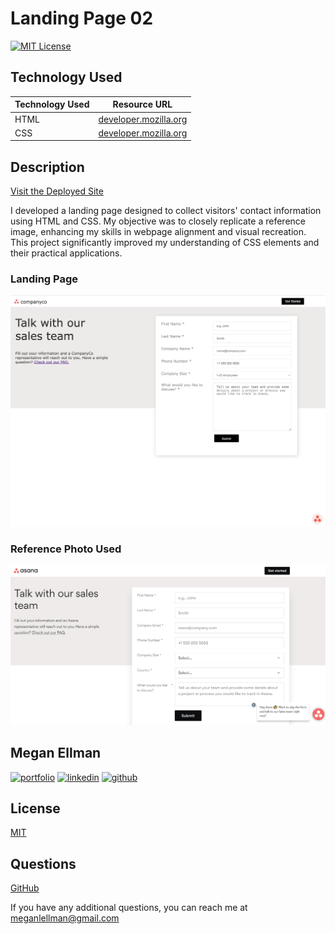 
# Landing Page 02
[![MIT License](https://img.shields.io/badge/License-MIT-green.svg)](https://choosealicense.com/licenses/mit/)

## Technology Used
| Technology Used | Resource URL |
| --------- |:-----------:|
| HTML | [developer.mozilla.org](https://developer.mozilla.org/en-US/docs/Web/HTML) |
| CSS | [developer.mozilla.org](https://developer.mozilla.org/en-US/docs/Web/CSS)

## Description

[Visit the Deployed Site](https://megellman.github.io/landing-page-02/)

I developed a landing page designed to collect visitors' contact information using HTML and CSS. My objective was to closely replicate a reference image, enhancing my skills in webpage alignment and visual recreation. This project significantly improved my understanding of CSS elements and their practical applications.

### Landing Page
![Deployed Site](./assets/images/demo-landing-page.png)

### Reference Photo Used
![Reference Photo Used](./assets/images/reference-image.webp)

## Megan Ellman
[![portfolio](https://img.shields.io/badge/my_portfolio-000?style=for-the-badge&logo=ko-fi&logoColor=white)](https://megellman.github.io/portfolio/)
[![linkedin](https://img.shields.io/badge/linkedin-0A66C2?style=for-the-badge&logo=linkedin&logoColor=white)](https://www.linkedin.com/in/megan-ellman/)
[![github](https://img.shields.io/badge/GitHub-%23121011.svg?logo=github&logoColor=white)](https://github.com/megellman)

## License

[MIT](https://choosealicense.com/licenses/mit/)

## Questions

[GitHub](github.com/megellman)

If you have any additional questions, you can reach me at meganlellman@gmail.com